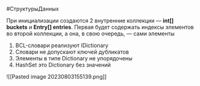 #СтруктурыДанных 

При инициализации создаются 2 внутренние коллекции — **int[] buckets** и **Entry[] entries**. Первая будет содержать индексы элементов во второй коллекции, а она, в свою очередь, — сами элементы

1. BCL-словари реализуют IDictionary
2. Словари не допускают ключей дубликатов
3. Элементы в типе Dictionary не упорядочены
4. HashSet это Dictionary без значений

![[Pasted image 20230803155139.png]]

